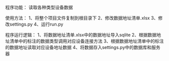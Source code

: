 程序功能：
读取各种类型设备数据

使用方法：
1、将整个项目文件复制到根目录下
2、修改数据地址清单.xlsx
3、修改settings.py
4、运行run.py

程序运行逻辑：
1、将数据地址清单.xlsx中的数据地址导入sqlite
2、根据数据地址清单中的标注的数据类型调用对应设备连接方法
3、根据数据地址清单中的标注的数据地址读取对应设备地址数据
4、将数据存入settings.py中的数据库和服务器